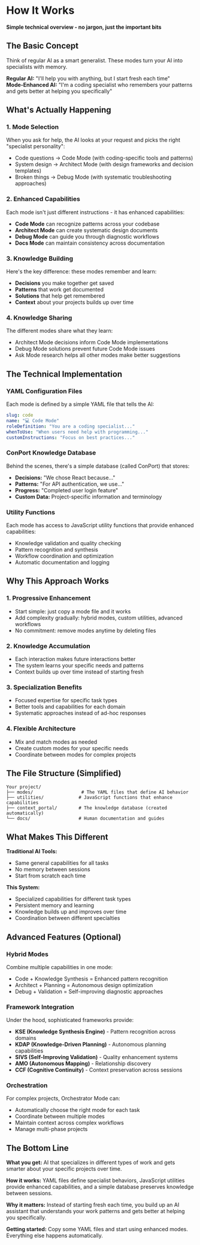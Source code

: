 # How It Works

**Simple technical overview - no jargon, just the important bits**

## The Basic Concept

Think of regular AI as a smart generalist. These modes turn your AI into specialists with memory.

**Regular AI:** "I'll help you with anything, but I start fresh each time"  
**Mode-Enhanced AI:** "I'm a coding specialist who remembers your patterns and gets better at helping you specifically"

## What's Actually Happening

### 1. Mode Selection
When you ask for help, the AI looks at your request and picks the right "specialist personality":
- Code questions → Code Mode (with coding-specific tools and patterns)
- System design → Architect Mode (with design frameworks and decision templates)
- Broken things → Debug Mode (with systematic troubleshooting approaches)

### 2. Enhanced Capabilities
Each mode isn't just different instructions - it has enhanced capabilities:
- **Code Mode** can recognize patterns across your codebase
- **Architect Mode** can create systematic design documents
- **Debug Mode** can guide you through diagnostic workflows
- **Docs Mode** can maintain consistency across documentation

### 3. Knowledge Building
Here's the key difference: these modes remember and learn:
- **Decisions** you make together get saved
- **Patterns** that work get documented  
- **Solutions** that help get remembered
- **Context** about your projects builds up over time

### 4. Knowledge Sharing
The different modes share what they learn:
- Architect Mode decisions inform Code Mode implementations
- Debug Mode solutions prevent future Code Mode issues
- Ask Mode research helps all other modes make better suggestions

## The Technical Implementation

### YAML Configuration Files
Each mode is defined by a simple YAML file that tells the AI:
```yaml
slug: code
name: "💻 Code Mode"  
roleDefinition: "You are a coding specialist..."
whenToUse: "When users need help with programming..."
customInstructions: "Focus on best practices..."
```

### ConPort Knowledge Database
Behind the scenes, there's a simple database (called ConPort) that stores:
- **Decisions:** "We chose React because..."
- **Patterns:** "For API authentication, we use..."
- **Progress:** "Completed user login feature"
- **Custom Data:** Project-specific information and terminology

### Utility Functions
Each mode has access to JavaScript utility functions that provide enhanced capabilities:
- Knowledge validation and quality checking
- Pattern recognition and synthesis
- Workflow coordination and optimization
- Automatic documentation and logging

## Why This Approach Works

### 1. Progressive Enhancement
- Start simple: just copy a mode file and it works
- Add complexity gradually: hybrid modes, custom utilities, advanced workflows
- No commitment: remove modes anytime by deleting files

### 2. Knowledge Accumulation  
- Each interaction makes future interactions better
- The system learns your specific needs and patterns
- Context builds up over time instead of starting fresh

### 3. Specialization Benefits
- Focused expertise for specific task types
- Better tools and capabilities for each domain
- Systematic approaches instead of ad-hoc responses

### 4. Flexible Architecture
- Mix and match modes as needed
- Create custom modes for your specific needs
- Coordinate between modes for complex projects

## The File Structure (Simplified)

```
Your project/
├── modes/                  # The YAML files that define AI behavior
├── utilities/             # JavaScript functions that enhance capabilities  
├── context_portal/        # The knowledge database (created automatically)
└── docs/                  # Human documentation and guides
```

## What Makes This Different

**Traditional AI Tools:** 
- Same general capabilities for all tasks
- No memory between sessions
- Start from scratch each time

**This System:**
- Specialized capabilities for different task types  
- Persistent memory and learning
- Knowledge builds up and improves over time
- Coordination between different specialties

## Advanced Features (Optional)

### Hybrid Modes
Combine multiple capabilities in one mode:
- Code + Knowledge Synthesis = Enhanced pattern recognition
- Architect + Planning = Autonomous design optimization  
- Debug + Validation = Self-improving diagnostic approaches

### Framework Integration
Under the hood, sophisticated frameworks provide:
- **KSE (Knowledge Synthesis Engine)** - Pattern recognition across domains
- **KDAP (Knowledge-Driven Planning)** - Autonomous planning capabilities
- **SIVS (Self-Improving Validation)** - Quality enhancement systems
- **AMO (Autonomous Mapping)** - Relationship discovery
- **CCF (Cognitive Continuity)** - Context preservation across sessions

### Orchestration
For complex projects, Orchestrator Mode can:
- Automatically choose the right mode for each task
- Coordinate between multiple modes
- Maintain context across complex workflows
- Manage multi-phase projects

## The Bottom Line

**What you get:** AI that specializes in different types of work and gets smarter about your specific projects over time.

**How it works:** YAML files define specialist behaviors, JavaScript utilities provide enhanced capabilities, and a simple database preserves knowledge between sessions.

**Why it matters:** Instead of starting fresh each time, you build up an AI assistant that understands your work patterns and gets better at helping you specifically.

**Getting started:** Copy some YAML files and start using enhanced modes. Everything else happens automatically.